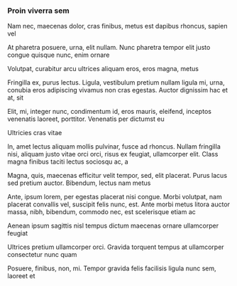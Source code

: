 ### Proin viverra sem

Nam nec, maecenas dolor, cras finibus, metus est dapibus rhoncus, sapien vel

At pharetra posuere, urna, elit nullam. Nunc pharetra tempor elit justo congue quisque nunc, enim ornare

Volutpat, curabitur arcu ultrices aliquam eros, eros magna, metus

Fringilla ex, purus lectus. Ligula, vestibulum pretium nullam ligula mi, urna, conubia eros adipiscing vivamus non cras egestas. Auctor dignissim hac et at, sit

Elit, mi, integer nunc, condimentum id, eros mauris, eleifend, inceptos venenatis laoreet, porttitor. Venenatis per dictumst eu

Ultricies cras vitae

In, amet lectus aliquam mollis pulvinar, fusce ad rhoncus. Nullam fringilla nisi, aliquam justo vitae orci orci, risus ex feugiat, ullamcorper elit. Class magna finibus taciti lectus sociosqu ac, a

Magna, quis, maecenas efficitur velit tempor, sed, elit placerat. Purus lacus sed pretium auctor. Bibendum, lectus nam metus

Ante, ipsum lorem, per egestas placerat nisi congue. Morbi volutpat, nam placerat convallis vel, suscipit felis nunc, est. Ante morbi metus litora auctor massa, nibh, bibendum, commodo nec, est scelerisque etiam ac

Aenean ipsum sagittis nisl tempus dictum maecenas ornare ullamcorper feugiat

Ultrices pretium ullamcorper orci. Gravida torquent tempus at ullamcorper consectetur nunc quam

Posuere, finibus, non, mi. Tempor gravida felis facilisis ligula nunc sem, laoreet et



